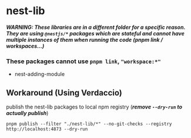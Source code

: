 # nest-lib

***WARNING: These libraries are in a different folder for a specific reason. They are using `@nestjs/*` packages which are stateful and cannot have multiple instances of them when running the code (pnpm link / workspaces...)***

### These packages cannot use `pnpm link`, `"workspace:*"`
- nest-adding-module


## Workaround (Using Verdaccio)

publish the nest-lib packages to local npm registry (***remove `--dry-run` to actually publish***)
```
pnpm publish --filter "./nest-lib/*" --no-git-checks --registry http://localhost:4873 --dry-run
```